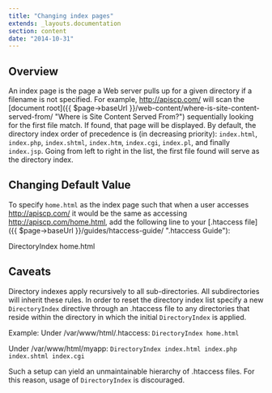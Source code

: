 ```yaml
---
title: "Changing index pages"
extends: _layouts.documentation
section: content
date: "2014-10-31"
---
```


## Overview

An index page is the page a Web server pulls up for a given directory if a filename is not specified. For example, http://apiscp.com/ will scan the [document root]({{ $page->baseUrl }}/web-content/where-is-site-content-served-from/ "Where is Site Content Served From?") sequentially looking for the first file match. If found, that page will be displayed. By default, the directory index order of precedence is (in decreasing priority): `index.html`, `index.php`, `index.shtml`, `index.htm`, `index.cgi`, `index.pl`, and finally `index.jsp`. Going from left to right in the list, the first file found will serve as the directory index.

## Changing Default Value

To specify `home.html` as the index page such that when a user accesses http://apiscp.com/ it would be the same as accessing http://apiscp.com/home.html, add the following line to your [.htaccess file]({{ $page->baseUrl }}/guides/htaccess-guide/ ".htaccess Guide"):

DirectoryIndex home.html

## Caveats

Directory indexes apply recursively to all sub-directories. All subdirectories will inherit these rules. In order to reset the directory index list specify a new `DirectoryIndex` directive through an .htaccess file to any directories that reside within the directory in which the initial `DirectoryIndex` is applied.

Example: Under /var/www/html/.htaccess: `DirectoryIndex home.html`

Under /var/www/html/myapp: `DirectoryIndex index.html index.php index.shtml index.cgi`

Such a setup can yield an unmaintainable hierarchy of .htaccess files. For this reason, usage of `DirectoryIndex` is discouraged.
